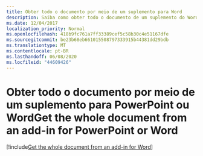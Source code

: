 ```yaml
---
title: Obter todo o documento por meio de um suplemento para Word
description: Saiba como obter todo o documento de um suplemento do Word
ms.date: 12/04/2017
localization_priority: Normal
ms.openlocfilehash: 418b9fc761a7ff33389cef5c58b30c4e51167dfe
ms.sourcegitcommit: be23b68eb661015508797333915b44381dd29bdb
ms.translationtype: MT
ms.contentlocale: pt-BR
ms.lasthandoff: 06/08/2020
ms.locfileid: "44609426"
---
```

# <a name="get-the-whole-document-from-an-add-in-for-powerpoint-or-word"></a><span data-ttu-id="ecb89-103">Obter todo o documento por meio de um suplemento para PowerPoint ou Word</span><span class="sxs-lookup"><span data-stu-id="ecb89-103">Get the whole document from an add-in for PowerPoint or Word</span></span>

[!include[Get the whole document from an add-in for Word](../includes/file-get-the-whole-document-from-an-add-in-for-powerpoint-or-word.md)]
